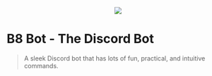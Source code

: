 <p align="center"><img src='https://media.discordapp.net/attachments/521810097157046322/525088826151010334/PeaksBot2.jpg?width=1440&height=536'></p>

B8 Bot - The Discord Bot
===========================================

>A sleek Discord bot that has lots of fun, practical, and intuitive commands.
